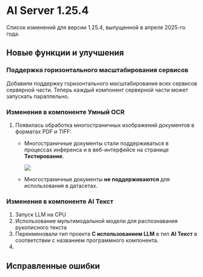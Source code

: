 # AI Server 1.25.4

Список изменений для версии 1.25.4, выпущенной в апреле 2025-го года.


## Новые функции и улучшения

### Поддержка горизонтального масштабирования сервисов

Добавили поддержку горизонтального масштабирования всех сервисов серверной части. Теперь каждый компонент серверной части может запускать параллельно.

### Изменения в компоненте Умный OCR

1. Появилась обработка многостраничных изображений документов в форматах PDF и TIFF:
   * Многостраничные документы стали поддерживаться в процессах инференса и в веб-интерфейсе на странице **Тестирование**. 

     ![](<../../resources/ai-server/1-25-4/>)
     
   * Многостраничные документы **не поддерживаются** для использования в датасетах.


### Изменения в компоненте AI Текст

1. Запуск LLM на CPU
1. Использование мультимодальной модели для распознавания рукописного текста
1. Переименовали тип проекта **С использованием LLM** в тип **AI Текст** в соответствии с названием программного компонента.
1. 








## Исправленные ошибки
